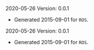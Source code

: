 2020-05-26 Version: 0.0.1
- Generated 2015-09-01 for `ROS`.

2020-05-26 Version: 0.0.1
- Generated 2015-09-01 for `ROS`.

